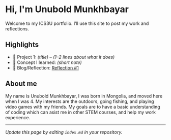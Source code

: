 # Hi, I'm Unubold Munkhbayar
Welcome to my ICS3U portfolio. I’ll use this site to post my work and reflections.

## Highlights
- 🔧 Project 1: *(title)* – *(1–2 lines about what it does)*
- 🧠 Concept I learned: *(short note)*
- 📝 Blog/Reflection: [Reflection #1](./posts/first_reflection.md)

## About me
My name is Unubold Munkhbayar, I was born in Mongolia, and moved here when I was 4. My interests are the outdoors, going fishing, and playing video games with my friends. My goals are to have a basic understanding of coding which can asist me in other STEM courses, and help my work experience. 

---
*Update this page by editing `index.md` in your repository.*

